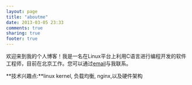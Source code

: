 ```yaml
---
layout: page
title: "aboutme"
date: 2013-03-05 23:33
comments: true
sharing: true
footer: true
---
```

欢迎来到我的个人博客！我是一名在Linux平台上利用C语言进行编程开发的软件工程师，目前在北京工作。您可以通过<a href="mailto:balinuxer@163.com">email</a>与我联系。

**技术兴趣点:**linux kernel, 负载均衡, nginx,以及硬件架构
